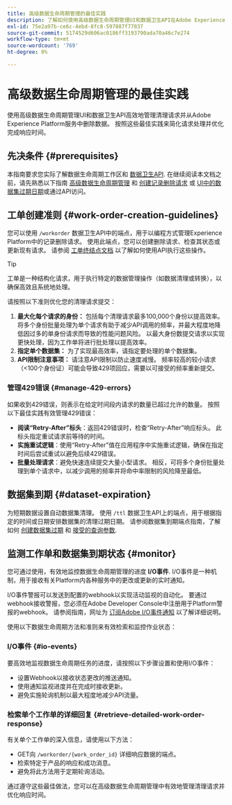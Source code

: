 ```yaml
---
title: 高级数据生命周期管理的最佳实践
description: 了解如何使用高级数据生命周期管理UI和数据卫生API在Adobe Experience Platform中高效管理数据卫生请求。 本指南涵盖了最佳实践，例如最大化每个请求的身份、指定单个数据集并注意API限制以防止速度减慢。 本文档包含设置自动数据集清理的指南、如何监视工作单状态和详细的响应检索方法。 按照以下惯例来简化请求处理并优化响应时间。
exl-id: 75e2a97b-ce6c-4ebd-8fc8-597887f77037
source-git-commit: 5174529d606ac0186ff3193790ada70a46c7e274
workflow-type: tm+mt
source-wordcount: '769'
ht-degree: 0%

---
```


# 高级数据生命周期管理的最佳实践

使用高级数据生命周期管理UI和数据卫生API高效地管理清理请求并从Adobe Experience Platform服务中删除数据。 按照这些最佳实践来简化请求处理并优化完成响应时间。

## 先决条件 {#prerequisites}

本指南要求您实际了解数据生命周期工作区和 [数据卫生API](./api/overview.md). 在继续阅读本文档之前，请先熟悉以下指南 [高级数据生命周期管理](./home.md) 和 [创建记录删除请求](./ui/record-delete.md) 或 [UI中的数据集过期日期](./ui/dataset-expiration.md)或通过API访问。

## 工单创建准则 {#work-order-creation-guidelines}

您可以使用 `/workorder` 数据卫生API中的端点，用于以编程方式管理Experience Platform中的记录删除请求。 使用此端点，您可以创建删除请求、检查其状态或更新现有请求。 请参阅 [工单终结点文档](./api/workorder.md) 以了解如何使用API执行这些操作。

>[!TIP]
>
>工单是一种结构化请求，用于执行特定的数据管理操作（如数据清理或转换），以确保高效且系统地处理。

请按照以下准则优化您的清理请求提交：

1. **最大化每个请求的身份：** 包括每个清理请求最多100,000个身份以提高效率。 将多个身份批量处理为单个请求有助于减少API调用的频率，并最大程度地降低因过多的单身份请求而导致的性能问题风险。 以最大身份数提交请求以实现更快处理，因为工作单将进行批处理以提高效率。
2. **指定单个数据集：** 为了实现最高效率，请指定要处理的单个数据集。
3. **API限制注意事项：** 请注意API限制以防止速度减慢。 频率较高的较小请求（&lt;100个身份证）可能会导致429项回应，需要以可接受的频率重新提交。

### 管理429错误 {#manage-429-errors}

如果收到429错误，则表示在给定时间段内请求的数量已超过允许的数量。 按照以下最佳实践有效管理429错误：

- **阅读“Retry-After”标头**：返回429错误时，检查“Retry-After”响应标头。 此标头指定重试请求前等待的时间。
- **实施重试逻辑**：使用“Retry-After”值在应用程序中实施重试逻辑，确保在指定时间后尝试重试以避免后续429错误。
- **批量处理请求**：避免快速连续提交大量小型请求。 相反，可将多个身份批量处理到单个请求中，以减少调用的频率并将命中率限制的风险降至最低。

## 数据集到期 {#dataset-expiration}

为短期数据设置自动数据集清理。 使用 `/ttl` 数据卫生API上的端点，用于根据指定的时间或日期安排数据集的清理过期日期。 请参阅数据集到期端点指南，了解如何 [创建数据集过期](./api/dataset-expiration.md) 和 [接受的查询参数](./api/dataset-expiration.md#query-params).

## 监测工作单和数据集到期状态 {#monitor}

您可通过使用，有效地监控数据生命周期管理的进度 **I/O事件**. I/O事件是一种机制，用于接收有关Platform内各种服务中的更改或更新的实时通知。

I/O事件警报可以发送到配置的webhook以实现活动监视的自动化。 要通过webhook接收警报，您必须在Adobe Developer Console中注册用于Platform警报的webhook。 请参阅指南，网址为 [订阅Adobe I/O事件通知](../observability/alerts/subscribe.md) 以了解详细说明。

使用以下数据生命周期方法和准则来有效检索和监控作业状态：

### I/O事件 {#io-events}

要高效地监视数据生命周期任务的进度，请按照以下步骤设置和使用I/O事件：

- 设置Webhook以接收状态更改的推送通知。
- 使用通知监视进度并在完成时接收更新。
- 避免实施轮询机制以最大程度地减少API流量。

### 检索单个工作单的详细回复 {#retrieve-detailed-work-order-response}

有关单个工作单的深入信息，请使用以下方法：

- GET向 `/workorder/{work_order_id}` 详细响应数据的端点。
- 检索特定于产品的响应和成功消息。
- 避免将此方法用于定期轮询活动。

通过遵守这些最佳做法，您可以在高级数据生命周期管理中有效地管理清理请求并优化响应时间。
